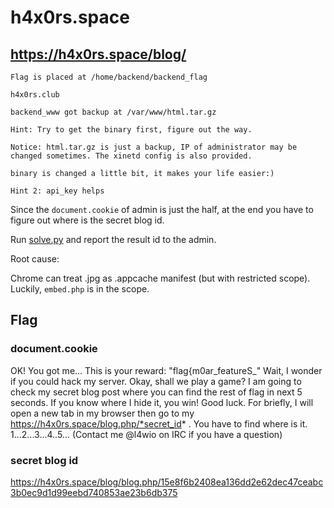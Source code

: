 # h4x0rs.space
## https://h4x0rs.space/blog/
```
Flag is placed at /home/backend/backend_flag

h4x0rs.club

backend_www got backup at /var/www/html.tar.gz

Hint: Try to get the binary first, figure out the way.

Notice: html.tar.gz is just a backup, IP of administrator may be changed sometimes. The xinetd config is also provided.

binary is changed a little bit, it makes your life easier:)

Hint 2: api_key helps
```

Since the `document.cookie` of admin is just the half, at the end you have to figure out where is the secret blog id.

Run [solve.py](solve.py) and report the result id to the admin.


Root cause:

Chrome can treat .jpg as .appcache manifest (but with restricted scope). Luckily, `embed.php` is in the scope.


## Flag
### document.cookie
OK! You got me... This is your reward: "flag{m0ar_featureS_" Wait, I wonder if you could hack my server. Okay, shall we play a game? I am going to check my secret blog post where you can find the rest of flag in next 5 seconds. If you know where I hide it, you win! Good luck. For briefly, I will open a new tab in my browser then go to my https://h4x0rs.space/blog.php/*secret_id* . You have to find where is it. 1...2...3...4..5... (Contact me @l4wio on IRC if you have a question)

### secret blog id
https://h4x0rs.space/blog/blog.php/15e8f6b2408ea136dd2e62dec47ceabc3b0ec9d1d99eebd740853ae23b6db375
